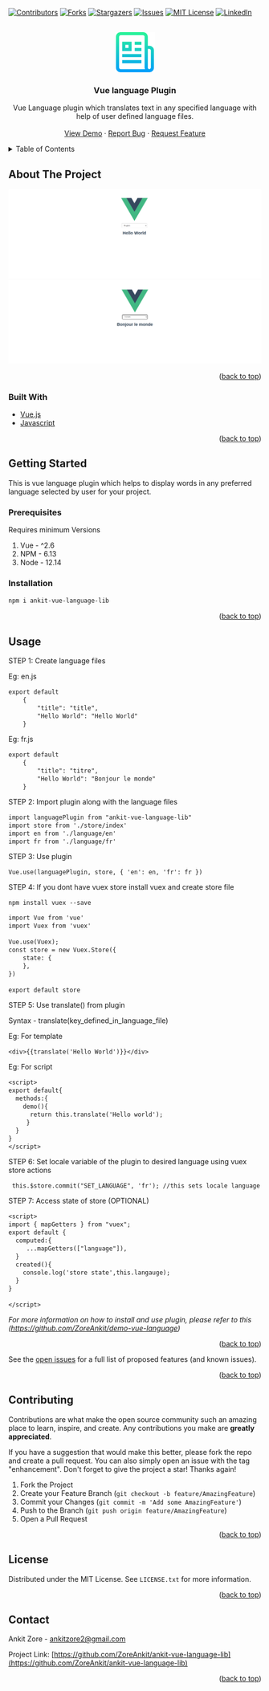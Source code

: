 <div id="top"></div>
<!--
*** Thanks for checking out the Best-README-Template. If you have a suggestion
*** that would make this better, please fork the repo and create a pull request
*** or simply open an issue with the tag "enhancement".
*** Don't forget to give the project a star!
*** Thanks again! Now go create something AMAZING! :D
-->

<!-- PROJECT SHIELDS -->
<!--
*** I'm using markdown "reference style" links for readability.
*** Reference links are enclosed in brackets [ ] instead of parentheses ( ).
*** See the bottom of this document for the declaration of the reference variables
*** for contributors-url, forks-url, etc. This is an optional, concise syntax you may use.
*** https://www.markdownguide.org/basic-syntax/#reference-style-links
-->

[![Contributors][contributors-shield]][contributors-url]
[![Forks][forks-shield]][forks-url]
[![Stargazers][stars-shield]][stars-url]
[![Issues][issues-shield]][issues-url]
[![MIT License][license-shield]][license-url]
[![LinkedIn][linkedin-shield]][linkedin-url]

<!-- PROJECT LOGO -->
<br />
<div align="center">
  <a href="https://github.com/ZoreAnkit/ankit-vue-language-lib">
    <img src="images/logo.png" alt="Logo" width="80" height="80">
  </a>

<h3 align="center">Vue language Plugin</h3>

  <p align="center">
    Vue Language plugin which translates text in any specified language with help of user defined language files.
    <br />
    <br />
    <a href="https://zoreankit.github.io/demo-vue-language/">View Demo</a>
    ·
    <a href="https://github.com/ZoreAnkit/ankit-vue-language-lib/issues">Report Bug</a>
    ·
    <a href="https://github.com/ZoreAnkit/ankit-vue-language-lib/issues">Request Feature</a>
  </p>
</div>

<!-- TABLE OF CONTENTS -->
<details>
  <summary>Table of Contents</summary>
  <ol>
    <li>
      <a href="#about-the-project">About The Project</a>
      <ul>
        <li><a href="#built-with">Built With</a></li>
      </ul>
    </li>
    <li>
      <a href="#getting-started">Getting Started</a>
      <ul>
        <li><a href="#prerequisites">Prerequisites</a></li>
        <li><a href="#installation">Installation</a></li>
      </ul>
    </li>
    <li><a href="#usage">Usage</a></li>
    <li><a href="#contributing">Contributing</a></li>
    <li><a href="#license">License</a></li>
    <li><a href="#contact">Contact</a></li>
  </ol>
</details>

<!-- ABOUT THE PROJECT -->

## About The Project

[![Vue language plugin English][product-english]](https://zoreankit.github.io/demo-vue-language/)
[![Vue language plugin French][product-french]](https://zoreankit.github.io/demo-vue-language/)

<p align="right">(<a href="#top">back to top</a>)</p>

### Built With

- [Vue.js](https://vuejs.org/)
- [Javascript](https://javascript.com)

<p align="right">(<a href="#top">back to top</a>)</p>

<!-- GETTING STARTED -->

## Getting Started

This is vue language plugin which helps to display words in any preferred language selected by user for your project.

### Prerequisites

Requires minimum Versions

1. Vue - ^2.6
2. NPM - 6.13
3. Node - 12.14

### Installation

```sh
npm i ankit-vue-language-lib
```

<p align="right">(<a href="#top">back to top</a>)</p>

<!-- USAGE EXAMPLES -->

## Usage

STEP 1: Create language files

Eg: en.js

```
export default
    {
        "title": "title",
        "Hello World": "Hello World"
    }
```

Eg: fr.js

```
export default
    {
        "title": "titre",
        "Hello World": "Bonjour le monde"
    }
```


STEP 2: Import plugin along with the language files

```
import languagePlugin from "ankit-vue-language-lib"
import store from './store/index'
import en from './language/en'
import fr from './language/fr'
```


STEP 3: Use plugin

```
Vue.use(languagePlugin, store, { 'en': en, 'fr': fr })
```


STEP 4: If you dont have vuex store install vuex and create store file

```
npm install vuex --save
```

```
import Vue from 'vue'
import Vuex from 'vuex'

Vue.use(Vuex);
const store = new Vuex.Store({
    state: {
    },
})

export default store
```


STEP 5: Use translate() from plugin

Syntax - translate(key_defined_in_language_file)

Eg: For template
```
<div>{{translate('Hello World')}}</div>
```

Eg: For script
```
<script>
export default{
  methods:{
    demo(){
      return this.translate('Hello world');
     }
  }
}
</script>
```

STEP 6: Set locale variable of the plugin to desired language using vuex store actions 

```
 this.$store.commit("SET_LANGUAGE", 'fr'); //this sets locale language
```

STEP 7: Access state of store (OPTIONAL)

```
<script>
import { mapGetters } from "vuex";
export default {
  computed:{
     ...mapGetters(["language"]),
  }
  created(){
    console.log('store state',this.langauge);
  }
}

</script>
```


_For more information on how to install and use plugin, please refer to this (https://github.com/ZoreAnkit/demo-vue-language)_

<p align="right">(<a href="#top">back to top</a>)</p>

See the [open issues](https://github.com/ZoreAnkit/ankit-vue-language-lib/issues) for a full list of proposed features (and known issues).

<p align="right">(<a href="#top">back to top</a>)</p>

<!-- CONTRIBUTING -->

## Contributing

Contributions are what make the open source community such an amazing place to learn, inspire, and create. Any contributions you make are **greatly appreciated**.

If you have a suggestion that would make this better, please fork the repo and create a pull request. You can also simply open an issue with the tag "enhancement".
Don't forget to give the project a star! Thanks again!

1. Fork the Project
2. Create your Feature Branch (`git checkout -b feature/AmazingFeature`)
3. Commit your Changes (`git commit -m 'Add some AmazingFeature'`)
4. Push to the Branch (`git push origin feature/AmazingFeature`)
5. Open a Pull Request

<p align="right">(<a href="#top">back to top</a>)</p>

<!-- LICENSE -->

## License

Distributed under the MIT License. See `LICENSE.txt` for more information.

<p align="right">(<a href="#top">back to top</a>)</p>

<!-- CONTACT -->

## Contact

Ankit Zore - ankitzore2@gmail.com

Project Link: [https://github.com/ZoreAnkit/ankit-vue-language-lib](https://github.com/ZoreAnkit/ankit-vue-language-lib)

<p align="right">(<a href="#top">back to top</a>)</p>

<!-- MARKDOWN LINKS & IMAGES -->
<!-- https://www.markdownguide.org/basic-syntax/#reference-style-links -->

[contributors-shield]: https://img.shields.io/github/contributors/ZoreAnkit/ankit-vue-language-lib.svg?style=for-the-badge
[contributors-url]: https://github.com/ZoreAnkit/ankit-vue-language-lib/graphs/contributors
[forks-shield]: https://img.shields.io/github/forks/ZoreAnkit/ankit-vue-language-lib.svg?style=for-the-badge
[forks-url]: https://github.com/ZoreAnkit/ankit-vue-language-lib/network/members
[stars-shield]: https://img.shields.io/github/stars/ZoreAnkit/ankit-vue-language-lib.svg?style=for-the-badge
[stars-url]: https://github.com/ZoreAnkit/ankit-vue-language-lib/stargazers
[issues-shield]: https://img.shields.io/github/issues/ZoreAnkit/ankit-vue-language-lib.svg?style=for-the-badge
[issues-url]: https://github.com/ZoreAnkit/ankit-vue-language-lib/issues
[license-shield]: https://img.shields.io/github/license/ZoreAnkit/ankit-vue-language-lib.svg?style=for-the-badge
[license-url]: https://github.com/ZoreAnkit/ankit-vue-language-lib/blob/master/LICENSE.txt
[linkedin-shield]: https://img.shields.io/badge/-LinkedIn-black.svg?style=for-the-badge&logo=linkedin&colorB=555
[linkedin-url]: https://www.linkedin.com/in/ankit-zore-31a52a159
[product-english]: images/English.png
[product-french]: images/French.png
